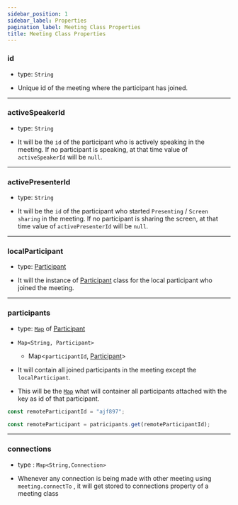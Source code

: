 ```yaml
---
sidebar_position: 1
sidebar_label: Properties
pagination_label: Meeting Class Properties
title: Meeting Class Properties
---
```


<div class="sdk-api-ref-only-h4">

### id

- type: `String`

- Unique id of the meeting where the participant has joined.

---

### activeSpeakerId

- type: `String`

- It will be the `id` of the participant who is actively speaking in the meeting. If no participant is speaking, at that time value of `activeSpeakerId` will be `null`.

---

### activePresenterId

- type: `String`

- It will be the `id` of the participant who started `Presenting` / `Screen sharing` in the meeting. If no participant is sharing the screen, at that time value of `activePresenterId` will be `null`.

---

### localParticipant

- type: [Participant](./)

- It will the instance of [Participant](./) class for the local participant who joined the meeting.

---

### participants

- type: [`Map`](https://developer.mozilla.org/en-US/docs/Web/JavaScript/Reference/Global_Objects/Map) of [Participant](./)

- `Map<String, Participant>`

  - Map<`participantId`, [Participant](./)>

- It will contain all joined participants in the meeting except the `localParticipant`.

- This will be the [`Map`](https://developer.mozilla.org/en-US/docs/Web/JavaScript/Reference/Global_Objects/Map) what will container all participants attached with the key as id of that participant.

```javascript
const remoteParticipantId = "ajf897";

const remoteParticipant = patricipants.get(remoteParticipantId);
```

---

### connections

- type : `Map<String,Connection>`

- Whenever any connection is being made with other meeting using `meeting.connectTo` , it will get stored to connections property of a meeting class

</div>
